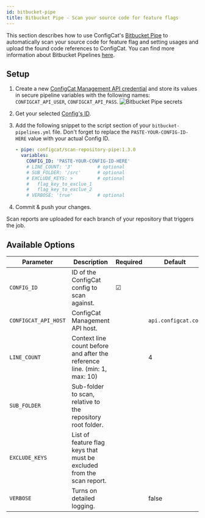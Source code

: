 ```yaml
---
id: bitbucket-pipe
title: Bitbucket Pipe - Scan your source code for feature flags
---
```


This section describes how to use ConfigCat's <a target="_blank" href="https://bitbucket.org/product/features/pipelines/integrations?p=configcat/scan-repository-pipe">Bitbucket Pipe</a>
to automatically scan your source code for feature flag and setting usages and upload the found code references to ConfigCat.
You can find more information about Bitbucket Pipelines <a target="_blank" href="https://bitbucket.org/product/features/pipelines">here</a>.

## Setup

1. Create a new <a target="_blank" href="https://app.configcat.com/my-account/public-api-credentials">ConfigCat Management API credential</a> and store its values in secure pipeline variables with the following names: `CONFIGCAT_API_USER`, `CONFIGCAT_API_PASS`.
   <img className="bordered zoomable" src="/docs/assets/cli/scan/pipe_secrets.png" alt="Bitbucket Pipe secrets" />

2. Get your selected [Config's ID](/docs/advanced/code-references#config-id).

3. Add the following snippet to the script section of your `bitbucket-pipelines.yml` file.
   Don't forget to replace the `PASTE-YOUR-CONFIG-ID-HERE` value with your actual Config ID.

   ```yaml
   - pipe: configcat/scan-repository-pipe:1.3.0
     variables:
       CONFIG_ID: 'PASTE-YOUR-CONFIG-ID-HERE'
       # LINE_COUNT: '3'         # optional
       # SUB_FOLDER: '/src'      # optional
       # EXCLUDE_KEYS: >         # optional
       #   flag_key_to_exclue_1
       #   flag_key_to_exclue_2
       # VERBOSE: 'true'         # optional
   ```

4. Commit & push your changes.

Scan reports are uploaded for each branch of your repository that triggers the job.

## Available Options

| Parameter            | Description                                                               | Required | Default             |
| -------------------- | ------------------------------------------------------------------------- | -------- | ------------------- |
| `CONFIG_ID `         | ID of the ConfigCat config to scan against.                               | &#9745;  |                     |
| `CONFIGCAT_API_HOST` | ConfigCat Management API host.                                            |          | `api.configcat.com` |
| `LINE_COUNT`         | Context line count before and after the reference line. (min: 1, max: 10) |          | 4                   |
| `SUB_FOLDER`         | Sub-folder to scan, relative to the repository root folder.               |          |                     |
| `EXCLUDE_KEYS`       | List of feature flag keys that must be excluded from the scan report.     |          |                     |
| `VERBOSE`            | Turns on detailed logging.                                                |          | false               |
